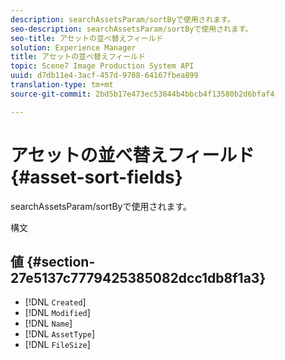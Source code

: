 ```yaml
---
description: searchAssetsParam/sortByで使用されます。
seo-description: searchAssetsParam/sortByで使用されます。
seo-title: アセットの並べ替えフィールド
solution: Experience Manager
title: アセットの並べ替えフィールド
topic: Scene7 Image Production System API
uuid: d7db11e4-3acf-457d-9708-64167fbea899
translation-type: tm+mt
source-git-commit: 2bd5b17e473ec53844b4bbcb4f13580b2d6bfaf4

---
```



# アセットの並べ替えフィールド{#asset-sort-fields}

searchAssetsParam/sortByで使用されます。

構文

## 値 {#section-27e5137c7779425385082dcc1db8f1a3}

* [!DNL `Created`]
* [!DNL `Modified`]
* [!DNL `Name`]
* [!DNL `AssetType`]
* [!DNL `FileSize`]

